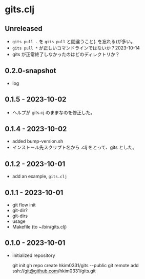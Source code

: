 # gits.clj

## Unreleased
- `gits pull .`  を `gits pull` と間違うこと(. を忘れる)が多い。
- `gits pull *` が正しいコマンドラインではないか？2023-10-14
- gits が正常終了しなかったのはどのディレクトリか？

## 0.2.0-snapshot
- log


## 0.1.5 - 2023-10-02
- ヘルプが gits.cj のままなのを修正した。

## 0.1.4 - 2023-10-02
- added bump-version.sh
- インストール先スクリプト名から .clj をとって、gits とした。

## 0.1.2 - 2023-10-01
- add an example, `gits.clj`

## 0.1.1 - 2023-10-01
- git flow init
- git-dir?
- git-dirs
- usage
- Makefile (to ~/bin/gits.clj)

## 0.1.0 - 2023-10-01
- initialized repository

    git init
    gh repo create hkim0331/gits --public
    git remote add ssh://git@github.com/hkim0331/gits.git
